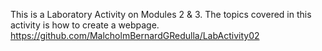 This is a Laboratory Activity on Modules 2 & 3.
The topics covered in this activity is how to create a webpage.
https://github.com/MalcholmBernardGRedulla/LabActivity02
